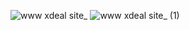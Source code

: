 ![www xdeal site_](https://github.com/CJH0120/x-deal/assets/97073471/b5cd80a2-7fc3-4126-bd6f-a95db023a8c1)
![www xdeal site_ (1)](https://github.com/CJH0120/x-deal/assets/97073471/80299d1e-62cf-4b85-9df9-75352570e6a9)
